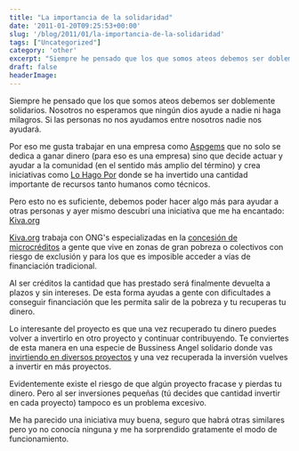 ```yaml
---
title: "La importancia de la solidaridad"
date: '2011-01-20T09:25:53+00:00'
slug: '/blog/2011/01/la-importancia-de-la-solidaridad'
tags: ["Uncategorized"]
category: 'other'
excerpt: "Siempre he pensado que los que somos ateos debemos ser doblemente solidarios. Nosotros no esperamos que ningún dios ayude a nadie ni haga milagros. Si las personas no nos ayudamos entre nosotros nadie ..."
draft: false
headerImage:
---
```

Siempre he pensado que los que somos ateos debemos ser doblemente solidarios. Nosotros no esperamos que ningún dios ayude a nadie ni haga milagros. Si las personas no nos ayudamos entre nosotros nadie nos ayudará.

Por eso me gusta trabajar en una empresa como [Aspgems](http://static.squarespace.com/static/5303797ae4b0c6ad9e43f072/5303ce80e4b0400995a883d6/5303cf35e4b0400995a88b0c/1392758581676/?format=original) que no solo se dedica a ganar dinero (para eso es una empresa) sino que decide actuar y ayudar a la comunidad (en el sentido más amplio del término) y crea iniciativas como [Lo Hago Por](http://static.squarespace.com/static/5303797ae4b0c6ad9e43f072/5303ce80e4b0400995a883d6/5303cf35e4b0400995a88b0c/1392758581676/?format=original) donde se ha invertido una cantidad importante de recursos tanto humanos como técnicos.

Pero esto no es suficiente, debemos poder hacer algo más para ayudar a otras personas y ayer mismo descubrí una iniciativa que me ha encantado: [Kiva.org](http://static.squarespace.com/static/5303797ae4b0c6ad9e43f072/5303ce80e4b0400995a883d6/5303cf35e4b0400995a88b0c/1392758581676/?format=original)

[Kiva.org](http://static.squarespace.com/static/5303797ae4b0c6ad9e43f072/5303ce80e4b0400995a883d6/5303cf35e4b0400995a88b0c/1392758581676/?format=original) trabaja con ONG's especializadas en la [concesión de microcréditos](http://www.kiva.org/about/how) a gente que vive en zonas de gran pobreza o colectivos con riesgo de exclusión y para los que es imposible acceder a vías de financiación tradicional.

Al ser créditos la cantidad que has prestado será finalmente devuelta a plazos y sin intereses. De esta forma ayudas a gente con dificultades a conseguir financiación que les permita salir de la pobreza y tu recuperas tu dinero.

Lo interesante del proyecto es que una vez recuperado tu dinero puedes volver a invertirlo en otro proyecto y continuar contribuyendo. Te conviertes de esta manera en una especie de Bussiness Angel solidario donde vas [invirtiendo en diversos proyectos](http://www.kiva.org/lend) y una vez recuperada la inversión vuelves a invertir en más proyectos.

Evidentemente existe el riesgo de que algún proyecto fracase y pierdas tu dinero. Pero al ser inversiones pequeñas (tú decides que cantidad invertir en cada proyecto) tampoco es un problema excesivo.

Me ha parecido una iniciativa muy buena, seguro que habrá otras similares pero yo no conocía ninguna y me ha sorprendido gratamente el modo de funcionamiento.
